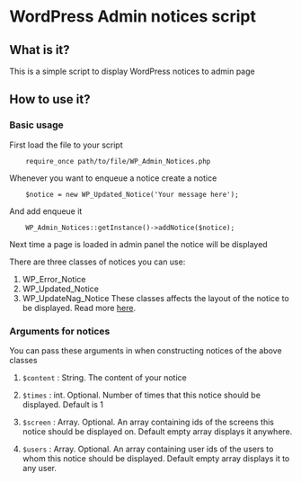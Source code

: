 # WordPress Admin notices script

## What is it?
This is a simple script to display WordPress notices to admin page

## How to use it?
### Basic usage
First load the file to your script

```
    require_once path/to/file/WP_Admin_Notices.php
```

Whenever you want to enqueue a notice create a notice
```
    $notice = new WP_Updated_Notice('Your message here');
```

And add enqueue it
```
    WP_Admin_Notices::getInstance()->addNotice($notice);
```

Next time a page is loaded in admin panel the notice will be displayed

There are three classes of notices you can use:
1. WP_Error_Notice
1. WP_Updated_Notice
1. WP_UpdateNag_Notice
These classes affects the layout of the notice to be displayed. Read more [here](http://codex.wordpress.org/Plugin_API/Action_Reference/admin_notices).

### Arguments for notices
You can pass these arguments in when constructing notices of the above classes

1. `$content` : String. The content of your notice

1. `$times` : int. Optional. Number of times that this notice should be displayed. Default is 1

1. `$screen` : Array. Optional. An array containing ids of the screens this notice should be displayed on. Default empty array displays it anywhere.

1. `$users` : Array. Optional. An array containing user ids of the users to whom this notice should be displayed. Default empty array displays it to any user.
